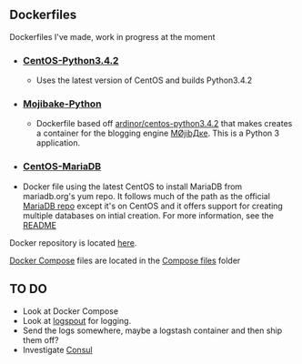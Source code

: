 ## Dockerfiles ##

Dockerfiles I've made, work in progress at the moment

* ### [CentOS-Python3.4.2](https://registry.hub.docker.com/u/ardinor/centos-python3.4.2/) ###

  * Uses the latest version of CentOS and builds Python3.4.2

* ### [Mojibake-Python](https://registry.hub.docker.com/u/ardinor/mojibake-python/) ###

  * Dockerfile based off [ardinor/centos-python3.4.2](https://registry.hub.docker.com/u/ardinor/centos-python3.4.2/) that makes creates a container for the blogging engine [MØjibДĸe](https://github.com/ardinor/mojibake). This is a Python 3 application.

* ### [CentOS-MariaDB](https://registry.hub.docker.com/u/ardinor/centos-mariadb/) ###

 * Docker file using the latest CentOS to install MariaDB from mariadb.org's yum repo. It follows much of the path as the official [MariaDB repo](https://registry.hub.docker.com/_/mariadb/) except it's on CentOS and it offers support for creating multiple databases on intial creation. For more information, see the [README](https://github.com/ardinor/dockerfiles/tree/master/CentOS-MariaDB)


Docker repository is located [here](https://hub.docker.com/u/ardinor/).

[Docker Compose](http://docs.docker.com/compose/) files are located in the [Compose files](Compose%20files/
) folder

TO DO
-------------------------
- Look at Docker Compose
- Look at [logspout](https://github.com/gliderlabs/logspout) for logging.
- Send the logs somewhere, maybe a logstash container and then ship them off?
- Investigate [Consul](https://www.consul.io/intro/index.html)
